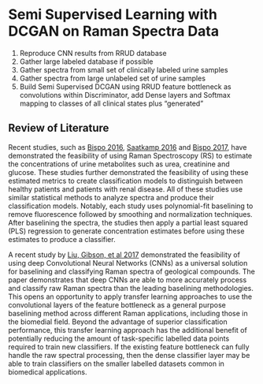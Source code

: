 # Semi Supervised Learning with DCGAN on Raman Spectra Data

1.	Reproduce CNN results from RRUD database
2.	Gather large labeled database if possible
3.	Gather spectra from small set of clinically labeled urine samples
4.	Gather spectra from large unlabeled set of urine samples
5.	Build Semi Supervised DCGAN using RRUD feature bottleneck as convolutions within Discriminator, add Dense layers and Softmax mapping to classes of all clinical states plus “generated”

## Review of Literature
Recent studies, such as [Bispo 2016](https://www.ncbi.nlm.nih.gov/pubmed/26933826), [Saatkamp 2016](https://www.ncbi.nlm.nih.gov/pubmed/27393683) and [Bispo 2017](https://www.ncbi.nlm.nih.gov/pubmed/28752262), have demonstrated the feasibility of using Raman Spectroscopy (RS) to estimate the concentrations of urine metabolites such as urea, creatinine and glucose.  These studies further demonstrated the feasibility of using these estimated metrics to create classification models to distinguish between healthy patients and patients with renal disease.  All of these studies use similar statistical methods to analyze spectra and produce their classification models.  Notably, each study uses polynomial-fit baselining to remove fluorescence followed by smoothing and normalization techniques.  After baselining the spectra, the studies then apply a partial least squared (PLS) regression to generate concentration estimates before using these estimates to produce a classifier.  

A recent study by [Liu, Gibson, et al 2017](https://arxiv.org/abs/1708.09022) demonstrated the feasibility of using deep Convolutional Neural Networks (CNNs) as a universal solution for baselining and classifying Raman spectra of geological compounds.  The paper demonstrates that deep CNNs are able to more accurately process and classify raw Raman spectra than the leading baselining methodologies.  This opens an opportunity to apply transfer learning approaches to use the convolutional layers of the feature bottleneck as a general purpose baselining method across different Raman applications, including those in the biomedial field.  Beyond the advantage of superior classification performance, this transfer learning approach has the additional benefit of potentially reducing the amount of task-specific labelled data points required to train new classifiers.  If the existing feature bottleneck can fully handle the raw spectral processing, then the dense classifier layer may be able to train classifiers on the smaller labelled datasets common in biomedical applications.

